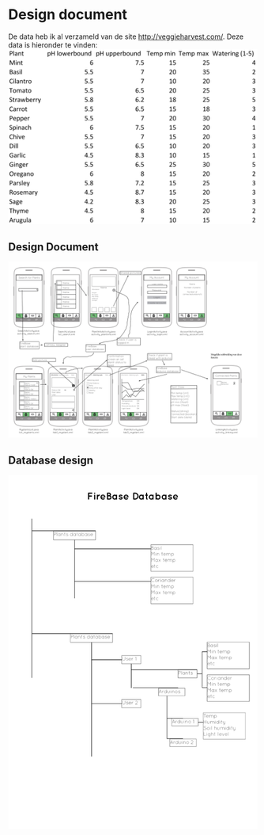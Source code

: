 # Design document

De data heb ik al verzameld van de site http://veggieharvest.com/. 
Deze data is hieronder te vinden:
![Alt text](https://github.com/Thomas-Jansen/Programmeerproject/blob/master/doc/Plants_data.jpg)

## Design Document
![Alt text](https://github.com/Thomas-Jansen/Programmeerproject/blob/master/doc/Design_document.jpg)

## Database design
![Alt text](https://github.com/Thomas-Jansen/Programmeerproject/blob/master/doc/Database_design.jpg)
